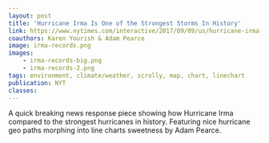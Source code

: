 ```yaml
---
layout: post
title: 'Hurricane Irma Is One of the Strongest Storms In History'
link: https://www.nytimes.com/interactive/2017/09/09/us/hurricane-irma-records.html
coauthors: Karen Yourish & Adam Pearce
image: irma-records.png
images:
    - irma-records-big.png
    - irma-records-2.png
tags: environment, climate/weather, scrolly, map, chart, linechart
publication: NYT
classes:
---
```


A quick breaking news response piece showing how Hurricane Irma compared to the strongest hurricanes in history. Featuring nice hurricane geo paths morphing into line charts sweetness by Adam Pearce.
